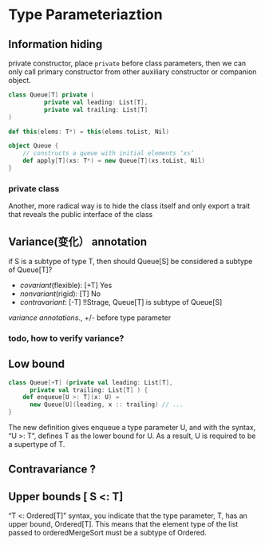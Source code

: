 # Type Parameteriaztion

## Information hiding

private constructor, place ```private``` before class parameters, then we can only call primary constructor from other auxiliary constructor or companion object.

```scala
class Queue[T] private (          private val leading: List[T],          private val trailing: List[T])

def this(elems: T*) = this(elems.toList, Nil)

object Queue {    // constructs a queue with initial elements ‘xs’    def apply[T](xs: T*) = new Queue[T](xs.toList, Nil)}
```

### private class

Another, more radical way is to hide the class itself and only export a trait that reveals the public interface of the class

## Variance(变化） annotation

if S is a subtype of type T, then should Queue[S] be considered a subtype of Queue[T]?

+ *covariant*(flexible): [+T] Yes 
+ *nonvariant*(rigid): [T] No 
+ *contravariant*: [-T] !!Strage, Queue[T] is subtype of Queue[S]

*variance annotations.*, +/- before type parameter

### todo, how to verify variance?

## Low bound

```scala
class Queue[+T] (private val leading: List[T],      private val trailing: List[T] ) {    def enqueue[U >: T](x: U) =      new Queue[U](leading, x :: trailing) // ...}
```

The new definition gives enqueue a type parameter U, and with the syntax, “U >: T”, defines T as the lower bound for U. As a result, U is required to be a supertype of T.

## Contravariance ?

## Upper bounds [ S <: T]

“T <: Ordered[T]” syntax, you indicate that the type parameter, T, has an upper bound, Ordered[T]. This means that the element type of the list passed to orderedMergeSort must be a subtype of Ordered.
